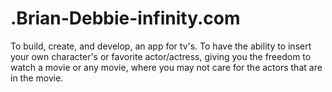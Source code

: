 # .Brian-Debbie-infinity.com
To build, create, and develop, an app for tv's. To have the ability to insert your own character's or favorite actor/actress, giving you the freedom to watch a movie or any movie, where you may not care for the actors that are in the movie.
